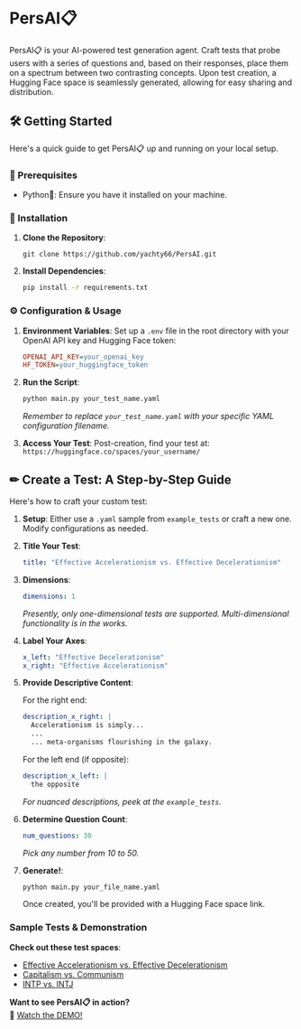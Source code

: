 # PersAI📋

PersAI📋 is your AI-powered test generation agent. Craft tests that probe users with a series of questions and, based on their responses, place them on a spectrum between two contrasting concepts. Upon test creation, a Hugging Face space is seamlessly generated, allowing for easy sharing and distribution.

## 🛠 Getting Started

Here's a quick guide to get PersAI📋 up and running on your local setup.

### 📌 Prerequisites

- Python🐍: Ensure you have it installed on your machine.

### 🔧 Installation

1. **Clone the Repository**: 
   ```
   git clone https://github.com/yachty66/PersAI.git
   ```

2. **Install Dependencies**:
   ```sh
   pip install -r requirements.txt
   ```

### ⚙ Configuration & Usage

1. **Environment Variables**: Set up a `.env` file in the root directory with your OpenAI API key and Hugging Face token:
   ```ini
   OPENAI_API_KEY=your_openai_key
   HF_TOKEN=your_huggingface_token
   ```

2. **Run the Script**: 
   ```sh
   python main.py your_test_name.yaml
   ```
   *Remember to replace `your_test_name.yaml` with your specific YAML configuration filename.*

3. **Access Your Test**: Post-creation, find your test at: `https://huggingface.co/spaces/your_username/`

## ✏ Create a Test: A Step-by-Step Guide

Here's how to craft your custom test:

1. **Setup**: Either use a `.yaml` sample from `example_tests` or craft a new one. Modify configurations as needed.

2. **Title Your Test**: 
   ```yaml
   title: "Effective Accelerationism vs. Effective Decelerationism"
   ```

3. **Dimensions**:
   ```yaml
   dimensions: 1
   ```
   *Presently, only one-dimensional tests are supported. Multi-dimensional functionality is in the works.*

4. **Label Your Axes**: 
   ```yaml
   x_left: "Effective Decelerationism"
   x_right: "Effective Accelerationism"
   ```

5. **Provide Descriptive Content**:

   For the right end:
   ```yaml
   description_x_right: |
     Accelerationism is simply...
     ...
     ... meta-organisms flourishing in the galaxy.
   ```

   For the left end (if opposite):
   ```yaml
   description_x_left: |
     the opposite
   ```
   *For nuanced descriptions, peek at the `example_tests`.*

6. **Determine Question Count**: 
   ```yaml
   num_questions: 30
   ```
   *Pick any number from 10 to 50.*

7. **Generate!**: 
   ```sh
   python main.py your_file_name.yaml
   ```
   Once created, you'll be provided with a Hugging Face space link.

### Sample Tests & Demonstration 

**Check out these test spaces**:
- [Effective Accelerationism vs. Effective Decelerationism](https://huggingface.co/spaces/yachty66/XSLAYdGsVMD5NbU2jQQdKeEkQJOMxm)
- [Capitalism vs. Communism](https://huggingface.co/spaces/yachty66/ZcXPB8U5MhGHOVhJF2ipGix5X40CgU?logs=build)
- [INTP vs. INTJ](https://huggingface.co/spaces/yachty66/j3l1ENYk2VOqzhx1bmWHEvMt6LWyjP?logs=build)

**Want to see PersAI📋 in action?**  
🎥 [Watch the DEMO!](https://x.com/MaxHager66/status/1703228131241292252?s=20)